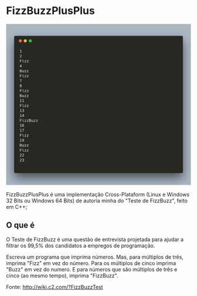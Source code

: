 # FizzBuzzPlusPlus
![Screenshot](fizzbuzzplusplus.png)

FizzBuzzPlusPlus é uma implementação Cross-Plataform (Linux e Windows 32 Bits ou Windows 64 Bits) de autoria minha do "Teste de FizzBuzz", feito em C++;

## O que é

O Teste de FizzBuzz é uma questão de entrevista projetada para ajudar a filtrar os 99,5% dos candidatos a empregos de programação.

Escreva um programa que imprima números. Mas, para múltiplos de três, imprima "Fizz" em vez do número. Para os múltiplos de cinco imprima "Buzz" em vez do numero. E para números que são múltiplos de três e cinco (ao mesmo tempo), imprima "FizzBuzz".

Fonte:
http://wiki.c2.com/?FizzBuzzTest
